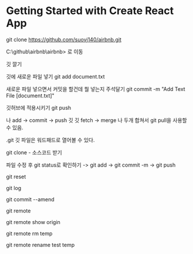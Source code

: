 # Getting Started with Create React App

git clone https://github.com/suovj140/airbnb.git

C:\github\airbnb\airbnb> 로 이동

깃 깔기

깃에 새로운 파일 넣기 git add document.txt

새로운 파일 넣으면서 커밋을 할건데 뭘 넣는지 주석달기 git commit -m "Add Text File [document.txt]"

깃허브에 적용시키기 git push

나 add -> commit -> push 깃
깃 fetch -> merge 나  두개 합쳐서 git pull을 사용할 수 있음.

.git 깃 파일은 워드패드로 열어볼 수 있다.

git clone - 소스코드 받기

파일 수정 후 git status로 확인하기 -> git add -> git commit -m -> git push

git reset

git log

git commit --amend

git remote

git remote show origin

git remote rm temp

git remote rename test temp
